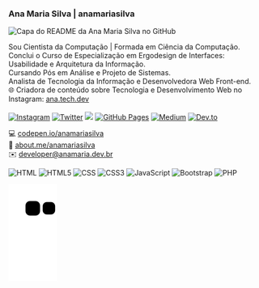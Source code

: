 ### Ana Maria Silva | anamariasilva

<img src="https://www.anamaria.dev.br/images/anamaria_capagithub.png" alt="Capa do README da Ana Maria Silva no GitHub" title="Capa do README da Ana Maria Silva no GitHub">

Sou Cientista da Computação | Formada em Ciência da Computação.<br>
Conclui o Curso de Especialização em Ergodesign de Interfaces: Usabilidade e Arquitetura da Informação.<br>
Cursando Pós em Análise e Projeto de Sistemas.<br>
Analista de Tecnologia da Informação e Desenvolvedora Web Front-end.<br>
🌐 Criadora de conteúdo sobre Tecnologia e Desenvolvimento Web no Instagram: <a href="https://www.instagram.com/ana.tech.dev/">ana.tech.dev</a><br>
<br>
<a href="https://www.instagram.com/ana.tech.dev/"><img alt="Instagram" src="https://img.shields.io/badge/ana.tech.dev-%23E4405F.svg?style=plastic&logo=Instagram&logoColor=white&color=blue"/></a>
<a href="https://twitter.com/_anamariasilva_"><img alt="Twitter" src="https://img.shields.io/badge/Twitter-%23E4405F.svg?style=plastic&logo=Twitter&logoColor=white&color=blue"/></a>
<a href="https://www.anamaria.dev.br/"><img src="https://img.shields.io/static/v1?label=Site&message=www.anamaria.dev.br&logo=website&logoColor=white&color=blue&style=plastic"/></a>
<a href="https://anamariasilva.github.io/"><img alt="GitHub Pages" src="https://img.shields.io/badge/GitHub Pages-%23E4405F.svg?style=plastic&logo=GitHub&logoColor=white&color=black"/></a> <a href="https://medium.com/@anamariasilva_/about"><img alt="Medium" src="https://img.shields.io/badge/Medium-12100E?style=plastic&logo=medium&logoColor=white"/></a> <a href="https://dev.to/anamaria"><img alt="Dev.to" src="https://img.shields.io/badge/dev.to-0A0A0A?style=plastic&logo=dev.to&logoColor=white"/></a>

💻 <a href="https://codepen.io/anamariasilva">codepen.io/anamariasilva</a><br>
💬 <a href="https://about.me/anamariasilva">about.me/anamariasilva</a><br>
✉️ developer@anamaria.dev.br

<img alt="HTML" src="https://img.shields.io/badge/HTML-239120?style=plastic&logo=html5&logoColor=white"/> <img alt="HTML5" src="https://img.shields.io/badge/HTML5-E34F26?style=plastic&logo=html5&logoColor=white"/> <img alt="CSS" src="https://img.shields.io/badge/CSS-239120?&style=plastic&logo=css3&logoColor=white"/> <img alt="CSS3" src="https://img.shields.io/badge/CSS3-1572B6?style=plastic&logo=css3&logoColor=white"/> <img alt="JavaScript" src="https://img.shields.io/badge/JavaScript-323330?style=plastic&logo=javascript&logoColor=F7DF1E"/> <img alt="Bootstrap" src="https://img.shields.io/badge/Bootstrap-563D7C?style=plastic&logo=bootstrap&logoColor=white"/> <img alt="PHP" src="https://img.shields.io/badge/PHP-777BB4?style=plastic&logo=php&logoColor=white"/>

 ![Snake animation](https://github.com/anamariasilva/anamariasilva/blob/output/github-contribution-grid-snake.svg)

<!--
**anamariasilva/anamariasilva** is a ✨ _special_ ✨ repository because its `README.md` (this file) appears on your GitHub profile.
Vi
Here are some ideas to get you started:

- 🔭 I’m currently working on ...
- 🌱 I’m currently learning ...
- 👯 I’m looking to collaborate on ...
- 🤔 I’m looking for help with ...
- 💬 Ask me about ...
- 📫 How to reach me: ...
- 😄 Pronouns: ...
- ⚡ Fun fact: ...
-->
